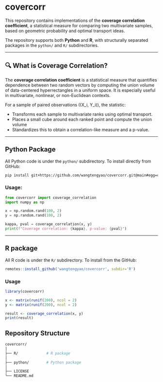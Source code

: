 # covercorr

This repository contains implementations of the **coverage correlation coefficient**, a statistical measure for comparing two multivariate samples, based on geometric probability and optimal transport ideas.

The repository supports both **Python** and **R**, with structurally separated packages in the `python/` and `R/` subdirectories.

---

## 🔍 What is Coverage Correlation?

The **coverage correlation coefficient** is a statistical measure that quantifies dependence between two random vectors by computing the union volume of data-centered hyperrectangles in a uniform space. It is especially useful in multivariate, nonlinear, or non-Euclidean contexts.

For a sample of paired observations \((X_i, Y_i)\), the statistic:

- Transforms each sample to multivariate ranks using optimal transport.
- Places a small cube around each ranked point and compute the union volume
- Standardizes this to obtain a correlation-like measure and a p-value.

---

## Python Package

All Python code is under the `python/` subdirectory. To install directly from GitHub:

```bash
pip install git+https://github.com/wangtengyao/covercorr.git@main#egg=coveragecorr&subdirectory=python
```

### Usage:

```python
from covercorr import coverage_correlation
import numpy as np

x = np.random.rand(100, 2)
y = np.random.rand(100, 2)

kappa, pval = coverage_correlation(x, y)
print(f"Coverage correlation: {kappa}, p-value: {pval}")
```

---

## R package

All R code is under the `R/` subdirectory. To install from the GitHub:

```r
remotes::install_github('wangtengyao/covercorr', subdir='R')
```

### Usage

```r
library(covercorr)

x <- matrix(runif(200), ncol = 2)
y <- matrix(runif(200), ncol = 2)

result <- coverage_correlation(x, y)
print(result)
```

## Repository Structure

```bash
covercorr/
│
├── R/             # R package
│
├── python/        # Python package
│
├── LICENSE
└── README.md
```

